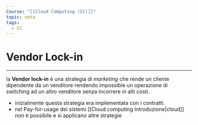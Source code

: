 ```yaml
---
Course: "[[Cloud Computing (CC)]]"
topic: nota
tags:
  - CC
---
```


# Vendor Lock-in
---
la __Vendor lock-in__ è una strategia di _marketing_ che  rende un cliente dipendente da un venditore rendendo impossible un operazione di switching ad un altro venditore senza incorrere in alti costi.

- inizialmente questa strategia era implementata con i contratti.
- nel Pay-for-usage dei sistemi [[Cloud computing Introduzione|cloud]] non è possibile e si applicano altre strategie